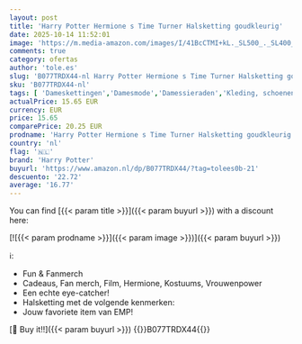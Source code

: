 ```yaml
---
layout: post
title: 'Harry Potter Hermione s Time Turner Halsketting goudkleurig'
date: 2025-10-14 11:52:01
image: 'https://m.media-amazon.com/images/I/41BcCTMI+kL._SL500_._SL400_.jpg'
comments: true
category: ofertas
author: 'tole.es'
slug: 'B077TRDX44-nl Harry Potter Hermione s Time Turner Halsketting goudkleurig'
sku: 'B077TRDX44-nl'
tags: [ 'Dameskettingen','Damesmode','Damessieraden','Kleding, schoenen & sieraden','Kleding, schoenen en sieraden','harry potter','🇳🇱', ]
actualPrice: 15.65 EUR
currency: EUR
price: 15.65
comparePrice: 20.25 EUR
prodname: 'Harry Potter Hermione s Time Turner Halsketting goudkleurig'
country: 'nl'
flag: '🇳🇱'
brand: 'Harry Potter'
buyurl: 'https://www.amazon.nl/dp/B077TRDX44/?tag=tolees0b-21'
descuento: '22.72'
average: '16.77'
---
```


You can find [{{< param title >}}]({{< param buyurl >}}) with a discount here:

[![{{< param prodname >}}]({{< param image >}})]({{< param buyurl >}})

ℹ️:

- Fun & Fanmerch
- Cadeaus, Fan merch, Film, Hermione, Kostuums, Vrouwenpower
- Een echte eye-catcher!
- Halsketting met de volgende kenmerken:
- Jouw favoriete item van EMP!

[🛒 Buy it!!]({{< param buyurl >}})
{{<world>}}B077TRDX44{{</world>}}
